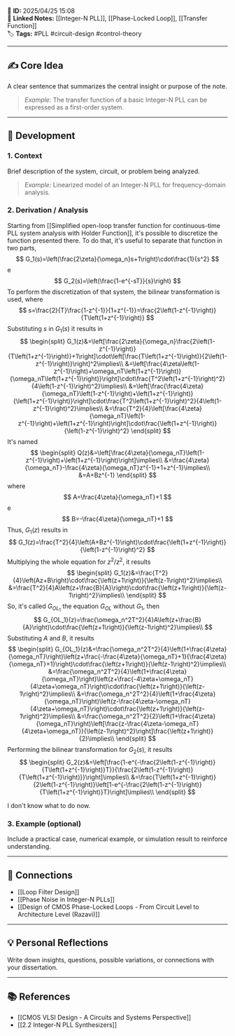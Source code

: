 📌 **ID:** 2025/04/25 15:08  
🔗 **Linked Notes:** [[Integer-N PLL]], [[Phase-Locked Loop]], [[Transfer Function]]  
🏷️ **Tags:** #PLL #circuit-design #control-theory

---

## ✍️ Core Idea  
A clear sentence that summarizes the central insight or purpose of the note.  
> *Example:* The transfer function of a basic Integer-N PLL can be expressed as a first-order system.

---

## 🧩 Development

### 1. Context  
Brief description of the system, circuit, or problem being analyzed.  
> *Example:* Linearized model of an Integer-N PLL for frequency-domain analysis.

### 2. Derivation / Analysis  
Starting from [[Simplified open-loop transfer function for continuous-time PLL system analysis with Holder Function]], it's possible to discretize the function presented there. To do that, it's useful to separate that function in two parts,
$$
G_1(s)=\left(\frac{2\zeta}{\omega_n}s+1\right)\cdot\frac{1}{s^2}
$$
e
$$
G_2(s)=\left(\frac{1-e^{-sT}}{s}\right)
$$
To perform the discretization of that system, the bilinear transformation is used, where
$$
s=\frac{2}{T}\frac{1-z^{-1}}{1+z^{-1}}=\frac{2\left(1-z^{-1}\right)}{T\left(1+z^{-1}\right)}
$$
Substituting $s$ in $G_1(s)$ it results in
$$
\begin{split}
G_1(z)&=\left[\frac{2\zeta}{\omega_n}\frac{2\left(1-z^{-1}\right)}{T\left(1+z^{-1}\right)}+1\right]\cdot\left[\frac{T\left(1+z^{-1}\right)}{2\left(1-z^{-1}\right)}\right]^2\implies\\
&=\left[\frac{4\zeta\left(1-z^{-1}\right)+\omega_nT\left(1+z^{-1}\right)}{\omega_nT\left(1+z^{-1}\right)}\right]\cdot\frac{T^2\left(1+z^{-1}\right)^2}{4\left(1-z^{-1}\right)^2}\implies\\
&=\left[\frac{\frac{4\zeta}{\omega_nT}\left(1-z^{-1}\right)+\left(1+z^{-1}\right)}{\left(1+z^{-1}\right)}\right]\cdot\frac{T^2\left(1+z^{-1}\right)^2}{4\left(1-z^{-1}\right)^2}\implies\\
&=\frac{T^2}{4}\left[\frac{4\zeta}{\omega_nT}\left(1-z^{-1}\right)+\left(1+z^{-1}\right)\right]\cdot\frac{\left(1+z^{-1}\right)}{\left(1-z^{-1}\right)^2}
\end{split}
$$
It's named
$$
\begin{split}
Q(z)&=\left[\frac{4\zeta}{\omega_nT}\left(1-z^{-1}\right)+\left(1+z^{-1}\right)\right]\implies\\
&=\frac{4\zeta}{\omega_nT}-\frac{4\zeta}{\omega_nT}z^{-1}+1+z^{-1}\implies\\
&=A+Bz^{-1}
\end{split}
$$
where
$$
A=\frac{4\zeta}{\omega_nT}+1
$$
e
$$
B=-\frac{4\zeta}{\omega_nT}+1
$$
Thus, $G_1(z)$ results in
$$
G_1(z)=\frac{T^2}{4}\left(A+Bz^{-1}\right)\cdot\frac{\left(1+z^{-1}\right)}{\left(1-z^{-1}\right)^2}
$$
Multiplying the whole equation for $z^2/z^2$, it results
$$
\begin{split}
G_1(z)&=\frac{T^2}{4}\left(Az+B\right)\cdot\frac{\left(z+1\right)}{\left(z-1\right)^2}\implies\\
&=\frac{T^2}{4}A\left(z+\frac{B}{A}\right)\cdot\frac{\left(z+1\right)}{\left(z-1\right)^2}\implies\\
\end{split}
$$
So, it's called $G_{OL_1}$ the equation $G_{OL}$ without $G_1$, then
$$
G_{OL_1}(z)=\frac{\omega_n^2T^2}{4}A\left(z+\frac{B}{A}\right)\cdot\frac{\left(z+1\right)}{\left(z-1\right)^2}\implies\\
$$
Substituting $A$ and $B$, it results
$$
\begin{split}
G_{OL_1}(z)&=\frac{\omega_n^2T^2}{4}\left(1+\frac{4\zeta}{\omega_nT}\right)\left(z+\frac{-\frac{4\zeta}{\omega_nT}+1}{\frac{4\zeta}{\omega_nT}+1}\right)\cdot\frac{\left(z+1\right)}{\left(z-1\right)^2}\implies\\
&=\frac{\omega_n^2T^2}{4}\left(1+\frac{4\zeta}{\omega_nT}\right)\left(z+\frac{-4\zeta+\omega_nT}{4\zeta+\omega_nT}\right)\cdot\frac{\left(z+1\right)}{\left(z-1\right)^2}\implies\\
&=\frac{\omega_n^2T^2}{4}\left(1+\frac{4\zeta}{\omega_nT}\right)\left(z-\frac{4\zeta-\omega_nT}{4\zeta+\omega_nT}\right)\cdot\frac{\left(z+1\right)}{\left(z-1\right)^2}\implies\\
&=\frac{\omega_n^2T^2}{2}\left(1+\frac{4\zeta}{\omega_nT}\right)\left[\frac{z-\frac{4\zeta-\omega_nT}{4\zeta+\omega_nT}}{\left(z-1\right)^2}\right]\frac{\left(z+1\right)}{2}\implies\\
\end{split}
$$
Performing the bilinear transformation for $G_2(s)$, it results
$$
\begin{split}
G_2(z)&=\left[\frac{1-e^{-\frac{2\left(1-z^{-1}\right)}{T\left(1+z^{-1}\right)}T}}{\frac{2\left(1-z^{-1}\right)}{T\left(1+z^{-1}\right)}}\right]\implies\\
&=\frac{T\left(1+z^{-1}\right)}{2\left(1-z^{-1}\right)}\left[1-e^{-\frac{2\left(1-z^{-1}\right)}{T\left(1+z^{-1}\right)}T}\right]\implies\\
\end{split}
$$

I don't know what to do now.







### 3. Example (optional)  
Include a practical case, numerical example, or simulation result to reinforce understanding.

---

## 🔁 Connections  
- [[Loop Filter Design]]  
- [[Phase Noise in Integer-N PLLs]]  
- [[Design of CMOS Phase-Locked Loops - From Circuit Level to Architecture Level (Razavi)]]

---

## 💡 Personal Reflections  
Write down insights, questions, possible variations, or connections with your dissertation.

---

## 📚 References  
- [[CMOS VLSI Design - A Circuits and Systems Perspective]]
- [[2.2 Integer-N PLL Synthesizers]] 
